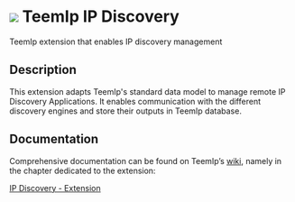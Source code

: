 # <img src="https://wiki.teemip.net/lib/exe/fetch.php?media=extensions:picto_ipdiscoverydatamodel.png"> TeemIp IP Discovery

TeemIp extension that enables IP discovery management

## Description

This extension adapts TeemIp's standard data model to manage remote IP Discovery Applications. It enables communication with the different
discovery engines and store their outputs in TeemIp database.

## Documentation

Comprehensive documentation can be found on TeemIp’s [wiki][1], namely in the chapter dedicated to the extension:

[IP Discovery - Extension][2]

[1]: https://wiki.teemip.net

[2]: https://wiki.teemip.net/doku.php?id=extensions:teemip-ip-discovery-extension

